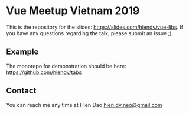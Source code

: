 # Vue Meetup Vietnam 2019
This is the repository for the slides: https://slides.com/hiendv/vue-libs. If you have any questions regarding the talk, please submit an issue ;)

## Example
The monorepo for demonstration should be here: https://github.com/hiendv/tabs  

## Contact
You can reach me any time at Hien Dao <hien.dv.neo@gmail.com>
